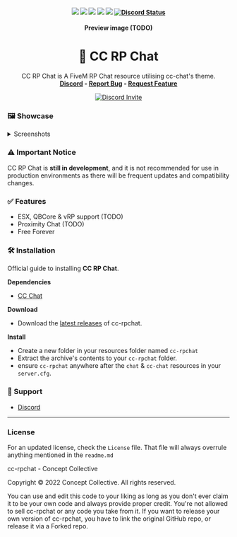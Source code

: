 
<h4 align="center">
	<img src="https://img.shields.io/github/release/Concept-Collective/cc-rpchat.png">
	<img src="https://img.shields.io/github/last-commit/Concept-Collective/cc-rpchat">
	<img src="https://img.shields.io/github/license/Concept-Collective/cc-rpchat.png">
	<img src="https://img.shields.io/github/issues/Concept-Collective/cc-rpchat.png">
	<img src="https://img.shields.io/github/contributors/Concept-Collective/cc-rpchat.png">
	<a href="https://discord.gg/PSqXgg8v8M" title=""><img alt="Discord Status" src="https://discordapp.com/api/guilds/807309391849062480/widget.png"></a>
</h4>

<div align="center">
	<b>Preview image (TODO)</b>
	<h1 align="center">💬 CC RP Chat</h1>
	<p align="center">
	    CC RP Chat is A FiveM RP Chat resource utilising cc-chat's theme.
	    <br/>
	    <b><a href='https://discord.conceptcollective.net'>Discord</a> - <a href="https://github.com/Concept-Collective/cc-rpchat/issues">Report Bug</a> - <a href="https://github.com/Concept-Collective/cc-rpchat/issues">Request Feature</a></b></h5>
  	</p>
	<a href="https://discord.gg/PSqXgg8v8M" title=""><img alt="Discord Invite" src="https://discordapp.com/api/guilds/807309391849062480/widget.png?style=banner2"></a>
</div>

### 🖼️ Showcase

<details>
<summary>Screenshots</summary>

**TODO**

</details>

### ⚠️ Important Notice

CC RP Chat is **still in development**, and it is not recommended for use in production environments as there will be frequent updates and compatibility changes.

### ✅ Features

- ESX, QBCore & vRP support (TODO)
- Proximity Chat (TODO)
- Free Forever

### 🛠 Installation
Official guide to installing **CC RP Chat**.

**Dependencies**
- [CC Chat](https://github.com/Concept-Collective/cc-chat/releases/latest)

**Download**
- Download the [latest releases](https://github.com/Concept-Collective/cc-rpchat/releases/latest) of cc-rpchat.

**Install**
- Create a new folder in your resources folder named ``cc-rpchat``
- Extract the archive's contents to your ``cc-rpchat`` folder.
- ensure ``cc-rpchat`` anywhere after the ``chat`` & ``cc-chat`` resources in your ``server.cfg``.

### 🙋 Support
- [Discord](https://discord.conceptcollective.net)

--------
### License
For an updated license, check the ``License`` file. That file will always overrule anything mentioned in the ``readme.md``

cc-rpchat - Concept Collective

Copyright © 2022 Concept Collective. All rights reserved.

You can use and edit this code to your liking as long as you don't ever claim it to be your own code and always provide proper credit. You're not allowed to sell cc-rpchat or any code you take from it. If you want to release your own version of cc-rpchat, you have to link the original GitHub repo, or release it via a Forked repo.
